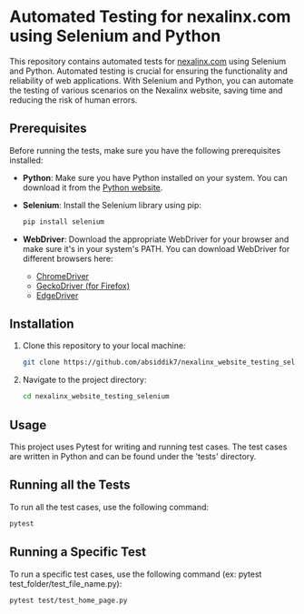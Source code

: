 # Automated Testing for nexalinx.com using Selenium and Python
This repository contains automated tests for [nexalinx.com](https://www.nexalinx.com/) using Selenium and Python. Automated testing is crucial for ensuring the functionality and reliability of web applications. 
With Selenium and Python, you can automate the testing of various scenarios on the Nexalinx website, saving time and reducing the risk of human errors.

## Prerequisites

Before running the tests, make sure you have the following prerequisites installed:

- **Python**: Make sure you have Python installed on your system. You can download it from the [Python website](https://www.python.org/downloads/).

- **Selenium**: Install the Selenium library using pip:

  ```bash
  pip install selenium
  ```
- **WebDriver**: Download the appropriate WebDriver for your browser and make sure it's in your system's PATH. You can download WebDriver for different browsers here:
  - [ChromeDriver](https://sites.google.com/chromium.org/driver/)
  - [GeckoDriver (for Firefox)](https://github.com/mozilla/geckodriver/releases)
  - [EdgeDriver](https://developer.microsoft.com/en-us/microsoft-edge/tools/webdriver/)

## Installation
1. Clone this repository to your local machine:
   ```bash
   git clone https://github.com/absiddik7/nexalinx_website_testing_selenium
   ```
4. Navigate to the project directory:
   ```bash
   cd nexalinx_website_testing_selenium
   ```

## Usage
This project uses Pytest for writing and running test cases. The test cases are written in Python and can be found under the 'tests' directory.

## Running all the Tests
   To run all the test cases, use the following command:
   ```bash
   pytest
   ```
      
## Running a Specific Test
  To run a specific test cases, use the following command (ex: pytest test_folder/test_file_name.py):
  ```bash
  pytest test/test_home_page.py
  ```
